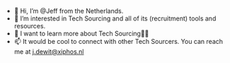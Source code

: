 - 👋 Hi, I’m @Jeff from the Netherlands.
- 👀 I’m interested in Tech Sourcing and all of its (recruitment) tools and resources.
- 🌱 I want to learn more about Tech Sourcing🕵️‍♀️
- 📫 It would be cool to connect with other Tech Sourcers. You can reach me at j.dewit@xiphos.nl
